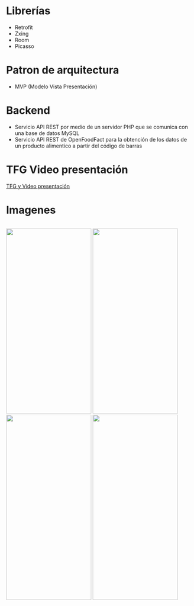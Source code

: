 # Librerías

* Retrofit
* Zxing
* Room
* Picasso

# Patron de arquitectura

* MVP (Modelo Vista Presentación)

# Backend

* Servicio API REST por medio de un servidor PHP que se comunica con una base de datos MySQL
* Servicio API REST de OpenFoodFact para la obtención de los datos de un producto alimentico a partir del código de barras 

# TFG Video presentación

[TFG y Vídeo presentación](https://openaccess.uoc.edu/handle/10609/147319)

# Imagenes

<p style="float:left;">
<img src="https://github.com/vandrescaceres/myfood/blob/master/myFood_1.png" width="230" height="500"/>
<img src="https://github.com/vandrescaceres/myfood/blob/master/myFood_2.png" width="230" height="500"/>
<img src="https://github.com/vandrescaceres/myfood/blob/master/myFood_3.png" width="230" height="500"/>
<img src="https://github.com/vandrescaceres/myfood/blob/master/myFood_4.png" width="230" height="500"/>
</p>
